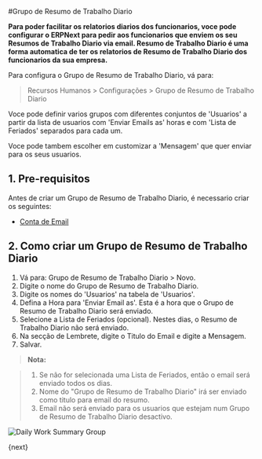 <!-- add-breadcrumbs -->
#Grupo de Resumo de Trabalho Diario

**Para poder facilitar os relatorios diarios dos funcionarios, voce pode configurar o ERPNext para pedir aos funcionarios que enviem os seu Resumos de Trabalho Diario via email. Resumo de Trabalho Diario é uma forma automatica de ter os relatorios de Resumo de Trabalho Diario dos funcionarios da sua empresa.**

Para configura o Grupo de Resumo de Trabalho Diario, vá para:

> Recursos Humanos > Configurações > Grupo de Resumo de Trabalho Diario

Voce pode definir varios grupos com diferentes conjuntos de 'Usuarios' a partir da lista de usuarios com 'Enviar Emails as' horas e com 'Lista de Feriados' separados para cada um. 

Voce pode tambem escolher em customizar a 'Mensagem' que quer enviar para os seus usuarios.

## 1. Pre-requisitos
    
Antes de criar um  Grupo de Resumo de Trabalho Diario, é necessario criar os seguintes:

* [Conta de Email](/docs/user/manual/pt/configuração/email/conta-email)

## 2. Como criar um Grupo de Resumo de Trabalho Diario

1. Vá para: Grupo de Resumo de Trabalho Diario > Novo.
1. Digite o nome do Grupo de Resumo de Trabalho Diario.
1. Digite os nomes do 'Usuarios' na tabela de 'Usuarios'.
1. Defina a Hora para 'Enviar Email as'. Esta é a hora que o Grupo de Resumo de Trabalho Diario será enviado.
1. Selecione a Lista de Feriados (opcional). Nestes dias, o Resumo de Trabalho Diario não será enviado.
1. Na secção de Lembrete, digite o Titulo do Email e digite a Mensagem.
1. Salvar.

>**Nota:**

>1. Se não for selecionada uma Lista de Feriados, então o email será enviado todos os dias.
>2. Nome do "Grupo de Resumo de Trabalho Diario" irá ser enviado como titulo para email do resumo.
>3. Email não será enviado para os usuarios que estejam num Grupo de Resumo de Trabalho Diario desactivo.


<img class="screenshot" alt="Daily Work Summary Group" src="{{docs_base_url}}/assets/img/human-resources/daily-work-summary-group.png">

{next}
